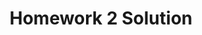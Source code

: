 ---
link: homework2_solution.pdf
title: Homework 2 Solution
year: 2017
published: false
categories: designopt_assignment
---